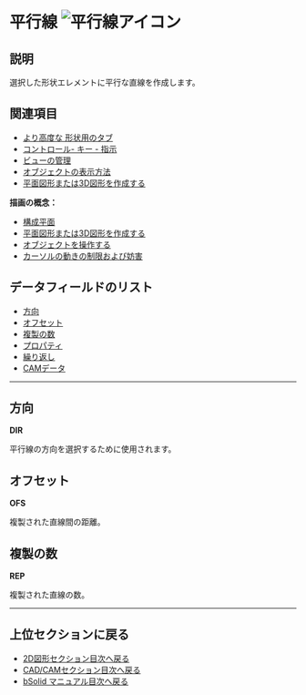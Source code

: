 # 平行線 ![平行線アイコン](../../../FIGURE/15-icone/b15b0001/Draw_Line_Parallel.png)

## 説明

選択した形状エレメントに平行な直線を作成します。

## 関連項目

- [より高度な 形状用のタブ](b.AbstractObjectInsertor.md#より高度な-形状用のタブ)
- [コントロール- キー - 指示](../_HTM_PARTI/H1-barreS-C.md#コントロール-キー-指示)
- [ビューの管理](../../../_USO-bSuiteComuni/Gestione-viste.md)
- [オブジェクトの表示方法](../../../_USO-bSuiteComuni/visualiz-oggetti.md)
- [平面図形または3D図形を作成する](../02-Nozioni/Dis-figure.md#平面図形または3D図形を作成する)

**描画の概念：**
- [構成平面](../02-Nozioni/PianoCostr.md)
- [平面図形または3D図形を作成する](../02-Nozioni/Dis-figure.md#平面図形または3D図形を作成する)
- [オブジェクトを操作する](../02-Nozioni/oggetti.md#オブジェクトを操作する)
- [カーソルの動きの制限および妨害](../02-Nozioni/puntatore.md#カーソルの動きの制限および妨害)

## データフィールドのリスト

- [方向](#方向)
- [オフセット](#オフセット)
- [複製の数](#複製の数)
- [プロパティ](b.AbstractObjectInsertor.md#プロパティ)
- [繰り返し](b.AbstractObjectInsertor.md#繰り返し)
- [CAMデータ](b.AbstractObjectInsertor.md#CAMデータ)

---

## 方向
**DIR**

平行線の方向を選択するために使用されます。

## オフセット
**OFS**

複製された直線間の距離。

## 複製の数
**REP**

複製された直線の数。

---

## 上位セクションに戻る

- [2D図形セクション目次へ戻る](./README.md)
- [CAD/CAMセクション目次へ戻る](../README.md)
- [bSolid マニュアル目次へ戻る](../../README.md) 
